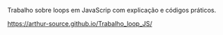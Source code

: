 Trabalho sobre loops em JavaScrip com explicação e códigos práticos.


https://arthur-source.github.io/Trabalho_loop_JS/